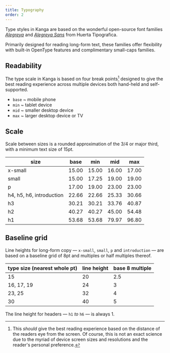 ```yaml
---
title: Typography
order: 2
---
```

Type styles in Kanga are based on the wonderful open-source font families [_Alegreya_](https://www.huertatipografica.com/en/fonts/alegreya-ht-pro) and [_Alegreya Sans_](https://www.huertatipografica.com/en/fonts/alegreya-sans-ht) from Huerta Tipografica. 

Primarily designed for reading long-form text, these families offer flexibility with built-in OpenType features and complimentary small-caps families.

## Readability

The type scale in Kanga is based on four break points[^1] designed to give the best reading experience across multiple devices both hand-held and self-supported. 

* `base` ~ mobile phone
* `min` ~ tablet device
* `mid` ~ smaller desktop device
* `max` ~ larger desktop device or TV

## Scale

Scale between sizes is a rounded approximation of the 3/4 or major third, with a minimum text size of 15pt.

size | base | min | mid | max
--- | --- | --- | --- | ---
x-small | 15.00 | 15.00 | 16.00 | 17.00
small | 15.00 | 17.25 | 19.00 | 19.00
p | 17.00 | 19.00 | 23.00 | 23.00
h4, h5, h6, introduction | 22.66 | 22.66 | 25.33 | 30.66
h3 | 30.21 | 30.21 | 33.76 | 40.87
h2 | 40.27 | 40.27 | 45.00 | 54.48
h1 | 53.68 | 53.68 | 79.97 | 96.80

## Baseline grid

Line heights for long-form copy — `x-small`, `small`, `p` and `introduction` — are based on a baseline grid of 8pt and multiples or half multiples thereof.

type size (nearest whole pt) | line height | base 8 multiple
--- | --- | --
15 | 20 | 2.5
16, 17, 19 | 24 | 3
23, 25 | 32 | 4
30 | 40 | 5

The line height for headers — `h1` _to_ `h6` — is always 1.

[^1]:This _should_ give the best reading experience based on the distance of the readers eye from the screen. Of course, this is not an exact science due to the myriad of device screen sizes and resolutions and the reader's personal preference.

